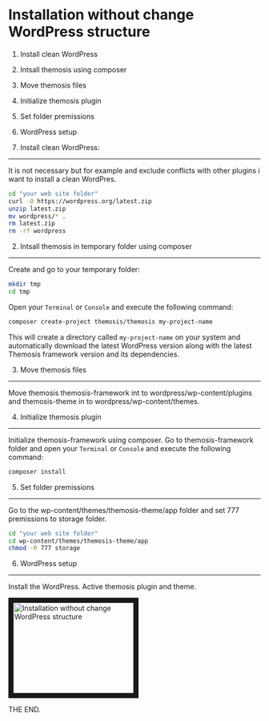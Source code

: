 Installation without change WordPress structure
============

1. Install clean WordPress
2. Intsall themosis using composer
3. Move themosis files
4. Initialize themosis plugin
5. Set folder premissions
6. WordPress setup


1. Install clean WordPress:
----------------

It is not necessary but for example and exclude conflicts with other plugins i want to install a clean WordPres. 

```bash
cd "your web site folder"
curl -O https://wordpress.org/latest.zip
unzip latest.zip
mv wordpress/* .
rm latest.zip
rm -rf wordpress
```

2. Intsall themosis in temporary folder using composer
-------------------

Create and go to your temporary folder:

```bash
mkdir tmp
cd tmp
```

Open your `Terminal` or `Console` and execute the following command:

```bash
composer create-project themosis/themosis my-project-name
```

This will create a directory called `my-project-name` on your system and automatically download the latest WordPress version along with the latest Themosis framework version and its dependencies.

3. Move themosis files
-----------------------------

Move themosis themosis-framework int to  wordpress/wp-content/plugins and themosis-theme in to  wordpress/wp-content/themes.

4. Initialize themosis plugin
--------------------

Initialize themosis-framework using composer. Go to themosis-framework folder and open your `Terminal` or `Console` and execute the following command:

```bash
composer install
```

5. Set folder premissions
--------------------

Go to the wp-content/themes/themosis-theme/app folder and set 777 premissions to storage folder.
```bash
cd "your web site folder"
cd wp-content/themes/themosis-theme/app
chmod -R 777 storage
```

6. WordPress setup
--------------------

Install the WordPress. Active themosis plugin and theme.



<a href="http://www.youtube.com/watch?feature=player_embedded&v=7wqpr6S8b5I
" target="_blank"><img src="http://img.youtube.com/vi/7wqpr6S8b5I/0.jpg" 
alt="Installation without change WordPress structure" width="240" height="180" border="10" /></a>

THE END.